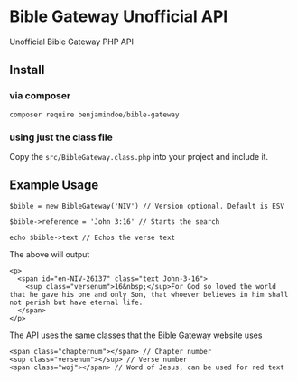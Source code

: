 # Bible Gateway Unofficial API

Unofficial Bible Gateway PHP API

## Install
### via composer
```composer require benjamindoe/bible-gateway```
### using just the class file
Copy the `src/BibleGateway.class.php` into your project and include it.

## Example Usage
```
$bible = new BibleGateway('NIV') // Version optional. Default is ESV

$bible->reference = 'John 3:16' // Starts the search

echo $bible->text // Echos the verse text
```
The above will output 
```
<p>
  <span id="en-NIV-26137" class="text John-3-16">
    <sup class="versenum">16&nbsp;</sup>For God so loved the world that he gave his one and only Son, that whoever believes in him shall not perish but have eternal life.
  </span>
</p>
```

The API uses the same classes that the Bible Gateway website uses
```
<span class="chapternum"></span> // Chapter number
<sup class="versenum"></sup> // Verse number
<span class="woj"></span> // Word of Jesus, can be used for red text
```
